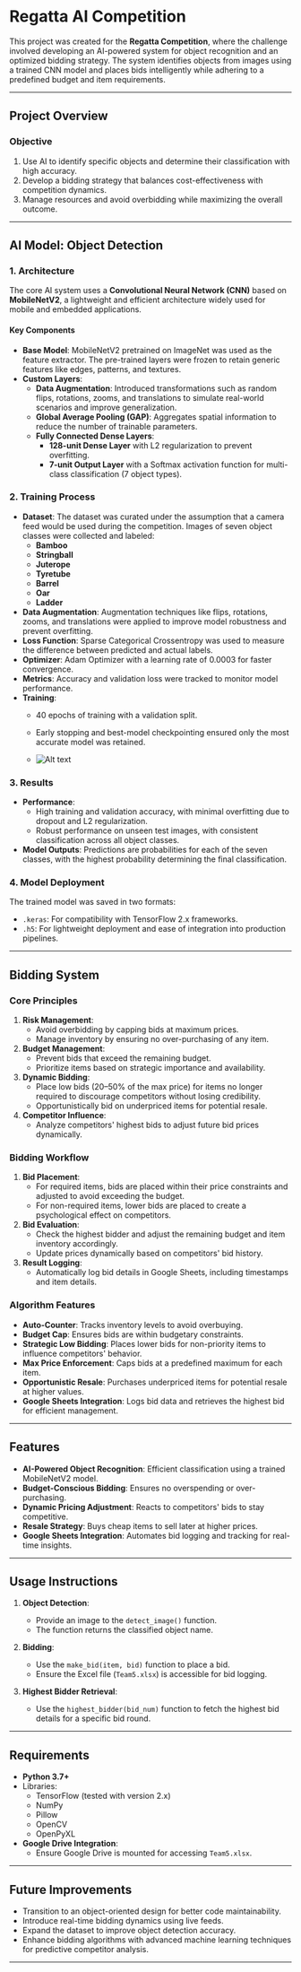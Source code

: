 

# **Regatta AI Competition**

This project was created for the **Regatta Competition**, where the challenge involved developing an AI-powered system for object recognition and an optimized bidding strategy. The system identifies objects from images using a trained CNN model and places bids intelligently while adhering to a predefined budget and item requirements.

---

## **Project Overview**

### **Objective**
1. Use AI to identify specific objects and determine their classification with high accuracy.
2. Develop a bidding strategy that balances cost-effectiveness with competition dynamics.
3. Manage resources and avoid overbidding while maximizing the overall outcome.

---

## **AI Model: Object Detection**

### **1. Architecture**
The core AI system uses a **Convolutional Neural Network (CNN)** based on **MobileNetV2**, a lightweight and efficient architecture widely used for mobile and embedded applications.

#### **Key Components**
- **Base Model**: MobileNetV2 pretrained on ImageNet was used as the feature extractor. The pre-trained layers were frozen to retain generic features like edges, patterns, and textures.
- **Custom Layers**:
  - **Data Augmentation**: Introduced transformations such as random flips, rotations, zooms, and translations to simulate real-world scenarios and improve generalization.
  - **Global Average Pooling (GAP)**: Aggregates spatial information to reduce the number of trainable parameters.
  - **Fully Connected Dense Layers**:
    - **128-unit Dense Layer** with L2 regularization to prevent overfitting.
    - **7-unit Output Layer** with a Softmax activation function for multi-class classification (7 object types).

### **2. Training Process**
- **Dataset**: The dataset was curated under the assumption that a camera feed would be used during the competition. Images of seven object classes were collected and labeled:
  - **Bamboo**
  - **Stringball**
  - **Juterope**
  - **Tyretube**
  - **Barrel**
  - **Oar**
  - **Ladder**
- **Data Augmentation**: Augmentation techniques like flips, rotations, zooms, and translations were applied to improve model robustness and prevent overfitting.
- **Loss Function**: Sparse Categorical Crossentropy was used to measure the difference between predicted and actual labels.
- **Optimizer**: Adam Optimizer with a learning rate of 0.0003 for faster convergence.
- **Metrics**: Accuracy and validation loss were tracked to monitor model performance.
- **Training**:
  - 40 epochs of training with a validation split.
  - Early stopping and best-model checkpointing ensured only the most accurate model was retained.
 
  - ![Alt text](./results.jpg)

### **3. Results**
- **Performance**:
  - High training and validation accuracy, with minimal overfitting due to dropout and L2 regularization.
  - Robust performance on unseen test images, with consistent classification across all object classes.
- **Model Outputs**: Predictions are probabilities for each of the seven classes, with the highest probability determining the final classification.

### **4. Model Deployment**
The trained model was saved in two formats:
- `.keras`: For compatibility with TensorFlow 2.x frameworks.
- `.h5`: For lightweight deployment and ease of integration into production pipelines.

---

## **Bidding System**

### **Core Principles**
1. **Risk Management**:
   - Avoid overbidding by capping bids at maximum prices.
   - Manage inventory by ensuring no over-purchasing of any item.
2. **Budget Management**:
   - Prevent bids that exceed the remaining budget.
   - Prioritize items based on strategic importance and availability.
3. **Dynamic Bidding**:
   - Place low bids (20–50% of the max price) for items no longer required to discourage competitors without losing credibility.
   - Opportunistically bid on underpriced items for potential resale.
4. **Competitor Influence**:
   - Analyze competitors' highest bids to adjust future bid prices dynamically.

### **Bidding Workflow**
1. **Bid Placement**:
   - For required items, bids are placed within their price constraints and adjusted to avoid exceeding the budget.
   - For non-required items, lower bids are placed to create a psychological effect on competitors.
2. **Bid Evaluation**:
   - Check the highest bidder and adjust the remaining budget and item inventory accordingly.
   - Update prices dynamically based on competitors' bid history.
3. **Result Logging**:
   - Automatically log bid details in Google Sheets, including timestamps and item details.

### **Algorithm Features**
- **Auto-Counter**: Tracks inventory levels to avoid overbuying.
- **Budget Cap**: Ensures bids are within budgetary constraints.
- **Strategic Low Bidding**: Places lower bids for non-priority items to influence competitors' behavior.
- **Max Price Enforcement**: Caps bids at a predefined maximum for each item.
- **Opportunistic Resale**: Purchases underpriced items for potential resale at higher values.
- **Google Sheets Integration**: Logs bid data and retrieves the highest bid for efficient management.

---

## **Features**

- **AI-Powered Object Recognition**: Efficient classification using a trained MobileNetV2 model.
- **Budget-Conscious Bidding**: Ensures no overspending or over-purchasing.
- **Dynamic Pricing Adjustment**: Reacts to competitors' bids to stay competitive.
- **Resale Strategy**: Buys cheap items to sell later at higher prices.
- **Google Sheets Integration**: Automates bid logging and tracking for real-time insights.

---

## **Usage Instructions**

1. **Object Detection**:
   - Provide an image to the `detect_image()` function.
   - The function returns the classified object name.

2. **Bidding**:
   - Use the `make_bid(item, bid)` function to place a bid.
   - Ensure the Excel file (`Team5.xlsx`) is accessible for bid logging.

3. **Highest Bidder Retrieval**:
   - Use the `highest_bidder(bid_num)` function to fetch the highest bid details for a specific bid round.

---

## **Requirements**

- **Python 3.7+**
- Libraries:
  - TensorFlow (tested with version 2.x)
  - NumPy
  - Pillow
  - OpenCV
  - OpenPyXL
- **Google Drive Integration**:
  - Ensure Google Drive is mounted for accessing `Team5.xlsx`.

---

## **Future Improvements**

- Transition to an object-oriented design for better code maintainability.
- Introduce real-time bidding dynamics using live feeds.
- Expand the dataset to improve object detection accuracy.
- Enhance bidding algorithms with advanced machine learning techniques for predictive competitor analysis.

---
